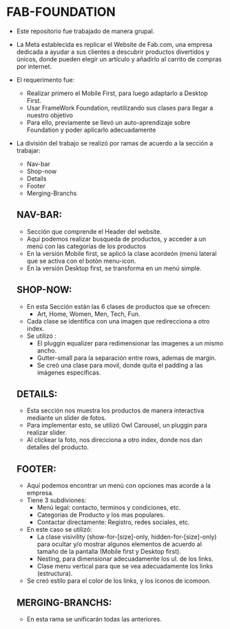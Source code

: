 # FAB-FOUNDATION
 - Este repositorio fue trabajado de manera grupal.
 - La Meta establecida es replicar el Website de Fab.com, una empresa dedicada a ayudar 
    a sus clientes a descubrir productos divertidos y únicos, donde pueden elegir
    un artículo y añadirlo al carrito de compras por internet.
 
 - El requerimento fue:
    - Realizar primero el Mobile First, para luego adaptarlo a Desktop First.
    - Usar FrameWork Foundation, reutilizando sus clases para llegar a nuestro objetivo
    - Para ello, previamente se llevó un auto-aprendizaje sobre Foundation y poder aplicarlo adecuadamente

- La división del trabajo se realizó por ramas de acuerdo a la sección a trabajar:
    - Nav-bar
    - Shop-now
    - Details
    - Footer
    - Merging-Branchs
    
  
  ## NAV-BAR:
    - Sección que comprende el Header del website.
    - Aquí podemos realizar busqueda de productos, y acceder a un menú con las categorias de los productos
    - En la versión Mobile first, se aplicó la clase acordeón (menú lateral 
      que se activa con el botón menu-icon.
    - En la versión Desktop first, se transforma en un menú simple.
    
  ## SHOP-NOW:
    - En esta Sección están las 6 clases de productos que se ofrecen:
        - Art, Home, Women, Men, Tech, Fun.
    - Cada clase se identifica con una imagen que redirecciona a otro index.
    - Se utilizó :
        - El pluggin equalizer para redimensionar las imagenes a un mismo ancho.
        - Gutter-small para la separación entre rows, ademas de margin.
        - Se creó una clase para movil, donde quita el padding a las imágenes específicas.
 
   ## DETAILS:
     - Esta sección nos muestra los productos de manera interactiva mediante un slider de fotos.
     - Para implementar esto, se utilizó Owl Carousel, un pluggin para realizar slider.
     - Al clickear la foto, nos direcciona a otro index, donde nos dan detalles del producto.
     
   ## FOOTER:
    - Aquí podemos encontrar un menú con opciones mas acorde a la empresa.
    - Tiene 3 subdiviones:
        - Menú legal: contacto, terminos y condiciones, etc.
        - Categorias de Producto y los mas populares.
        - Contactar directamente: Registro, redes sociales, etc.
    - En este caso se utilizó:
        - La clase visivility (show-for-[size]-only, hidden-for-[size]-only) para ocultar y/o mostrar algunos elementos de acuerdo 
           al tamaño de la pantalla (Mobile first y Desktop first).
        - Nesting, para dimensionar adecuadamente los ul. de los links.
        - Clase menu vertical para que se vea adecuadamente los links (estructura).
     - Se creó estilo para el color de los links, y los íconos de icomoon.
     
  ## MERGING-BRANCHS:
    - En esta rama se unificarán todas las anteriores.
    
  

